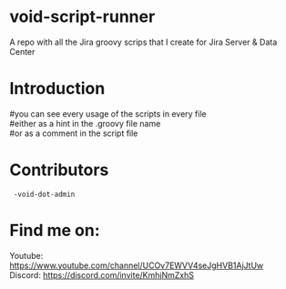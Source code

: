 # void-script-runner
A repo with all the Jira groovy scrips that I create for Jira Server & Data Center

# Introduction
#you can see every usage of the scripts in every file  
#either as a hint in the .groovy file name  
#or as a comment in the script file  

# Contributors
     -void-dot-admin

# Find me on:
Youtube: https://www.youtube.com/channel/UCOv7EWVV4seJgHVB1AjJtUw  
Discord: https://discord.com/invite/KmhjNmZxhS

